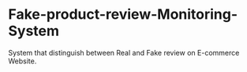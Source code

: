 # Fake-product-review-Monitoring-System
System that distinguish between Real and Fake review on E-commerce Website.

